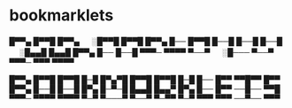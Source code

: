 # bookmarklets

█▀▀▄ █▀▀█ █▀▀▄ 　 ░█▀▀█ █▀▀█ █▀▀▄ █── █▀▀█ 
█──█ █──█ █──█ 　 ░█▄▄█ █▄▄█ █▀▀▄ █── █──█ 
▀▀▀─ ▀▀▀▀ ▀──▀ 　 ░█─── ▀──▀ ▀▀▀─ ▀▀▀ ▀▀▀▀ 

█▀▀▄ █▀▀█ █▀▀█ █─█ █▀▄▀█ █▀▀█ █▀▀█ █─█ █── █▀▀ ▀▀█▀▀ █▀▀ 
█▀▀▄ █──█ █──█ █▀▄ █─▀─█ █▄▄█ █▄▄▀ █▀▄ █── █▀▀ ──█── ▀▀█ 
▀▀▀─ ▀▀▀▀ ▀▀▀▀ ▀─▀ ▀───▀ ▀──▀ ▀─▀▀ ▀─▀ ▀▀▀ ▀▀▀ ──▀── ▀▀▀
